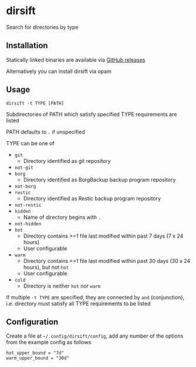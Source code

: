 # dirsift

Search for directories by type

## Installation

Statically linked binaries are available via [GitHub releases](https://github.com/darrenldl/dirsift/releases)

Alternatively you can install dirsift via opam

## Usage

```
dirsift -t TYPE [PATH]
```

Subdirectories of PATH which satisfy specified TYPE requirements are listed

PATH defaults to `.` if unspecified

TYPE can be one of
- `git`
  - Directory identified as git repository
- `not-git`
- `borg`
  - Directory identified as BorgBackup backup program repository
- `not-borg`
- `restic`
  - Directory identified as Restic backup program repository
- `not-restic`
- `hidden`
  - Name of directory begins with `.`
- `not-hidden`
- `hot`
  - Directory contains >=1 file last modified within past 7 days (7 x 24 hours)
  - User configurable
- `warm`
  - Directory contains >=1 file last modified within past 30 days (30 x 24 hours), but not `hot`
  - User configurable
- `cold`
  - Directory is neither `hot` nor `warm`

If multiple `-t TYPE` are specified, they are connected by `and` (conjunction),
i.e. directory must satisfy all TYPE requirements to be listed

## Configuration

Create a file at `~/.config/dirsift/config`, add any number of the options
from the example config as follows

```
hot_upper_bound = "7d"
warm_upper_bound = "30d"
```
